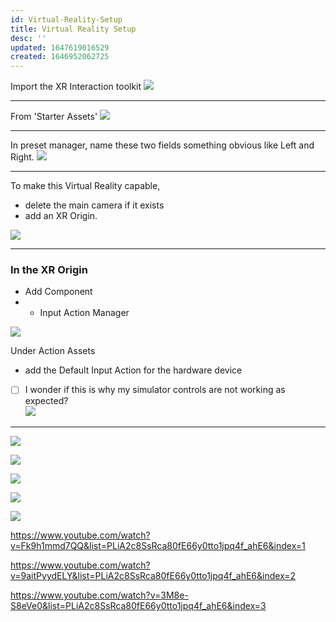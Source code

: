 ```yaml
---
id: Virtual-Reality-Setup
title: Virtual Reality Setup
desc: ''
updated: 1647619016529
created: 1646952062725
---
```


Import the XR Interaction toolkit
![](/assets/images/xr_setup_1.png)

---

From 'Starter Assets'
![](/assets/images/xr_setup_1a.png)

---

In preset manager, name these two fields something obvious like Left and Right.
![](/assets/images/xr_setup_preset_manager.png)

---

To make this Virtual Reality capable, 
- delete the main camera if it exists
- add an XR Origin.

![](/assets/images/add_xr_origin.png)

---

### In the XR Origin
- Add Component
- - Input Action Manager

![](/assets/images/xr_setup_2.png)

Under Action Assets
- add the Default Input Action for the hardware device 
- [ ] I wonder if this is why my simulator controls are not working as expected?    
![](/assets/images/default_input_action.png)

---

![](/assets/images/xr_setup_3.png)

![](/assets/images/xr_setup_4.png)

![](/assets/images/xr_setup_5.png)

![](/assets/images/xr_setup_6.png)

![](/assets/images/xr_setup_7.png)


https://www.youtube.com/watch?v=Fk9h1mmd7QQ&list=PLiA2c8SsRca80fE66y0tto1jpq4f_ahE6&index=1


https://www.youtube.com/watch?v=9aitPyydELY&list=PLiA2c8SsRca80fE66y0tto1jpq4f_ahE6&index=2

https://www.youtube.com/watch?v=3M8e-S8eVe0&list=PLiA2c8SsRca80fE66y0tto1jpq4f_ahE6&index=3

